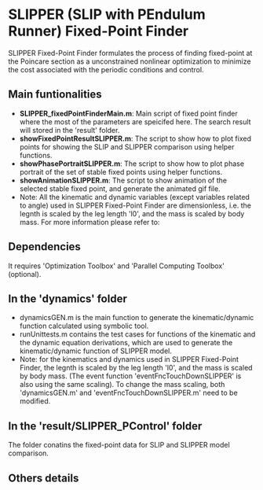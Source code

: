 # SLIPPER (SLIP with PEndulum Runner) Fixed-Point Finder
SLIPPER Fixed-Point Finder formulates the process of finding fixed-point at the Poincare section as a 
unconstrained nonlinear optimization to minimize the cost associated with the periodic conditions and control.

## Main funtionalities
- __SLIPPER_fixedPointFinderMain.m__: Main script of fixed point finder where the most of the parameters are speicifed here. The search result will stored in the 'result' folder.
- __showFixedPointResultSLIPPER.m__: The script to show how to plot fixed points for showing the SLIP and SLIPPER comparison using helper functions.
- __showPhasePortraitSLIPPER.m__: The script to show how to  plot phase portrait of the set of stable fixed points using helper functions.
- __showAnimationSLIPPER.m__: The script to show animation of the selected stable fixed point, and generate the animated gif file.
- Note: All the kinematic and dynamic variables (except variables related to angle) used in SLIPPER Fixed-Point Finder are dimensionless, i.e. the legnth is scaled by the leg length 'l0', and the mass is scaled by body mass. For more information please refer to:

## Dependencies
It requires 'Optimization Toolbox' and 'Parallel Computing Toolbox' (optional).

## In the 'dynamics' folder
- dynamicsGEN.m is the main function to generate the kinematic/dynamic function calculated using symbolic tool.
- runUnittests.m contains the test cases for functions of the kinematic and the dynamic equation derivations, which are used to generate the kinematic/dynamic function of SLIPPER model.
- Note: for the kinematics and dynamics used in SLIPPER Fixed-Point Finder, the legnth is scaled by the leg length 'l0', and the mass is scaled by body mass. (The event function 'eventFncTouchDownSLIPPER' is also using the same scaling). To change the mass scaling, both 'dynamicsGEN.m' and 'eventFncTouchDownSLIPPER.m' need to be modified.

## In the 'result/SLIPPER_PControl' folder
The folder conatins the fixed-point data for SLIP and SLIPPER model comparison.

## Others details